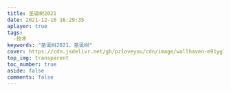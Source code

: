 ```yaml
---
title: 圣诞树2021
date: 2021-12-16 16:29:35
aplayer: true
tags:
  -技术
keywords: "圣诞树2021，圣诞树"
cover: https://cdn.jsdelivr.net/gh/pzloveyou/cdn/image/wallhaven-m91yg1_3840x2160.png
top_img: transparent
toc_number: true
aside: false
comments: false
---
```


<a href="圣诞树.html"></a>
